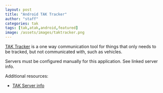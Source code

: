 ```yaml
---
layout: post
title: "Android TAK Tracker"
author: "staff"
categories: tak
tags: [tak,atak,android,featured]
image: /assets/images/taktracker.png
---
```


[TAK Tracker](https://play.google.com/store/apps/details?id=gov.tak.taktracker&hl=en&gl=US) is a one way communication tool for things that only needs to be tracked, but not communicated with, such as vehicles. 

Servers must be configured manually for this application. See linked server info.

Additional resources:
* [TAK Server info](servers)
